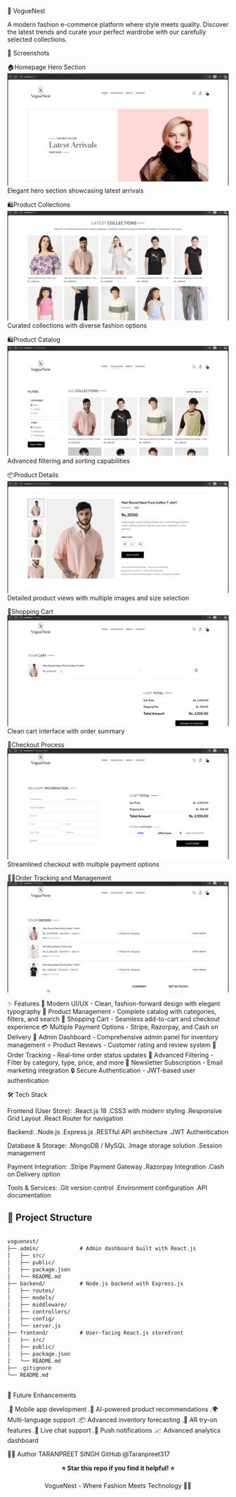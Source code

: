 👗 VogueNest

A modern fashion e-commerce platform where style meets quality. Discover the latest trends and curate your perfect wardrobe with our carefully selected collections.

📸 Screenshots

🏠Homepage Hero Section
![Homepage Hero](./Screenshots/homepage-hero.png)
Elegant hero section showcasing latest arrivals

🛍️Product Collections
![ProductCollections](./Screenshots/product-collections.png)
Curated collections with diverse fashion options

🛍️Product Catalog
![ProductCatalogue](./Screenshots/product-catalog2.png)
Advanced filtering and sorting capabilities

📦Product Details
![ProductDetails](./Screenshots/product-details.png)
Detailed product views with multiple images and size selection

🛒Shopping Cart
![ShoppingCart](./Screenshots/shopping-cart.png)
Clean cart interface with order summary

🧾Checkout Process
![CheckoutProcess](./Screenshots/checkout-process.png)
Streamlined checkout with multiple payment options

🧑‍💼Order Tracking and Management
![OrderTracking](./Screenshots/checkout-process2.png)

✨ Features
🎨 Modern UI/UX - Clean, fashion-forward design with elegant typography
👕 Product Management - Complete catalog with categories, filters, and search
🛒 Shopping Cart - Seamless add-to-cart and checkout experience
💳 Multiple Payment Options - Stripe, Razorpay, and Cash on Delivery
🔐 Admin Dashboard - Comprehensive admin panel for inventory management
⭐ Product Reviews - Customer rating and review system
🚚 Order Tracking - Real-time order status updates
🎯 Advanced Filtering - Filter by category, type, price, and more
💌 Newsletter Subscription - Email marketing integration
🔒 Secure Authentication - JWT-based user authentication

🛠️ Tech Stack

Frontend (User Store):
.React.js 18
.CSS3 with modern styling
.Responsive Grid Layout
.React Router for navigation

Backend:
.Node.js
.Express.js
.RESTful API architecture
.JWT Authentication

Database & Storage:
.MongoDB / MySQL
.Image storage solution
.Session management

Payment Integration:
.Stripe Payment Gateway
.Razorpay Integration
.Cash on Delivery option

Tools & Services:
.Git version control
.Environment configuration
.API documentation

<h2>📁 Project Structure</h2>

<pre>
<code>
voguenest/
├── admin/             # Admin dashboard built with React.js
│   ├── src/
│   ├── public/
│   ├── package.json
│   └── README.md
├── backend/           # Node.js backend with Express.js
│   ├── routes/
│   ├── models/
│   ├── middleware/
│   ├── controllers/
│   ├── config/
│   └── server.js
├── frontend/          # User-facing React.js storefront
│   ├── src/
│   ├── public/
│   ├── package.json
│   └── README.md
├── .gitignore
└── README.md
</code>
</pre>


🔮 Future Enhancements

.📱 Mobile app development
.🤖 AI-powered product recommendations
.🌍 Multi-language support
.📦 Advanced inventory forecasting
.🎨 AR try-on features
.💬 Live chat support
.🔔 Push notifications
.📈 Advanced analytics dashboard

👨‍💻 Author
TARANPREET SINGH
GitHub:@Taranpreet317


<div align="center">
  <strong>⭐ Star this repo if you find it helpful! ⭐</strong>
<br><br>
VogueNest - Where Fashion Meets Technology 👗✨
</div>
